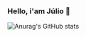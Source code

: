 ### Hello, i'am Júlio 💚


![Anurag's GitHub stats](https://github-readme-stats.vercel.app/api?username=julioceno&show_icons=true&theme=dark)
